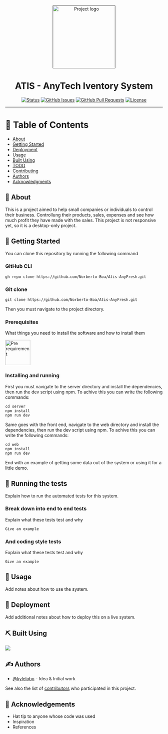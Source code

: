 <p align="center">
  <a href="" rel="noopener">
  <img 
    width=200px height=200px 
    src="https://png.pngtree.com/template/20190322/ourmid/pngtree-chicken-logo-designs-image_83471.jpg" 
    alt="Project logo"
  >
 </a>
</p>

<h1 align="center">ATIS - AnyTech Iventory System</h1>

<div align="center">

[![Status](https://img.shields.io/badge/status-active-success.svg)]()
[![GitHub Issues](https://img.shields.io/github/issues/kylelobo/The-Documentation-Compendium.svg)](https://github.com/kylelobo/The-Documentation-Compendium/issues)
[![GitHub Pull Requests](https://img.shields.io/github/issues-pr/kylelobo/The-Documentation-Compendium.svg)](https://github.com/kylelobo/The-Documentation-Compendium/pulls)
[![License](https://img.shields.io/badge/license-MIT-blue.svg)](/LICENSE)

</div>

---

# 📝 Table of Contents

- [About](#about)
- [Getting Started](#getting_started)
- [Deployment](#deployment)
- [Usage](#usage)
- [Built Using](#built_using)
- [TODO](../TODO.md)
- [Contributing](../CONTRIBUTING.md)
- [Authors](#authors)
- [Acknowledgments](#acknowledgement)

## 🧐 About <a name = "about"></a>

This is a project aimed to help small companies or individuals to control their business.
Controllung their products, sales, expenses and see how much profit they have made with the sales.
This project is not responsive yet, so it is a desktop-only project.

## 🏁 Getting Started <a name = "getting_started"></a>

You can clone this repository by running the following command

<h3> GitHub CLI </h3>

```
gh repo clone https://github.com/Norberto-Boa/Atis-AnyFresh.git
```

<h3>Git clone</h3>

```
git clone https://github.com/Norberto-Boa/Atis-AnyFresh.git
```

Then you must navigate to the project directory.

### Prerequisites

What things you need to install the software and how to install them

<img
  width=80px height=80px 
  src="https://user-images.githubusercontent.com/25181517/183568594-85e280a7-0d7e-4d1a-9028-c8c2209e073c.png" 
  alt="Pre requirement"
/>

### Installing and running

First you must navigate to the server directory and install the dependencies, then run the dev script using npm.
To achive this you can write the following commands:

```
cd server
npm install
npm run dev
```

Same goes with the front end, navigate to the web directory and install the dependencies, then run the dev script using npm.
To achive this you can write the following commands:

```
cd web
npm install
npm run dev
```

End with an example of getting some data out of the system or using it for a little demo.

## 🔧 Running the tests <a name = "tests"></a>

Explain how to run the automated tests for this system.

### Break down into end to end tests

Explain what these tests test and why

```
Give an example
```

### And coding style tests

Explain what these tests test and why

```
Give an example
```

## 🎈 Usage <a name="usage"></a>

Add notes about how to use the system.

## 🚀 Deployment <a name = "deployment"></a>

Add additional notes about how to deploy this on a live system.

## ⛏️ Built Using <a name = "built_using"></a>

<p align="start">
  <a href="https://skillicons.dev">
    <img src="https://skillicons.dev/icons?i=nextjs,tailwind,sqlite,express" />
  </a>
</p>

## ✍️ Authors <a name = "authors"></a>

- [@kylelobo](https://github.com/kylelobo) - Idea & Initial work

See also the list of [contributors](https://github.com/kylelobo/The-Documentation-Compendium/contributors) who participated in this project.

## 🎉 Acknowledgements <a name = "acknowledgement"></a>

- Hat tip to anyone whose code was used
- Inspiration
- References
